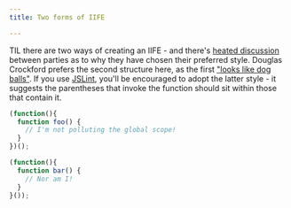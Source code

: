 ```yaml
---
title: Two forms of IIFE

---
```


TIL there are two ways of creating an IIFE - and there's [heated discussion](https://stackoverflow.com/questions/8774425/vs-in-javascript-closures) between parties as to why they have chosen their preferred style. Douglas Crockford prefers the second structure here, as the first ["looks like dog balls"](https://twitter.com/paul_irish/status/176187448420864000). If you use [JSLint](http://www.jslint.com/), you'll be encouraged to adopt the latter style - it suggests the parentheses that invoke the function should sit within those that contain it.

```js
(function(){
  function foo() {
    // I'm not polluting the global scope!
  }
})();
```

```js
(function(){
  function bar() {
    // Nor am I!
  }
}());
```
